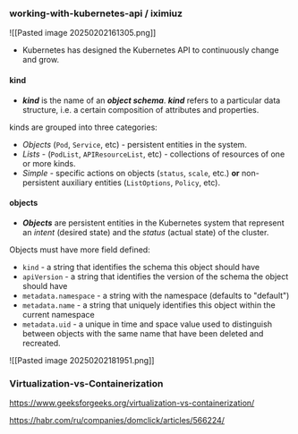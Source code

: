 ### **working-with-kubernetes-api** / **iximiuz**

![[Pasted image 20250202161305.png]]

* Kubernetes has designed the Kubernetes API to continuously change and grow.

#### kind
* **_kind_** is the name of an **_object schema_**. **_kind_** refers to a particular data structure, i.e. a certain composition of attributes and properties.

kinds are grouped into three categories:

- _Objects_ (`Pod`, `Service`, etc) - persistent entities in the system.
- _Lists_ - (`PodList`, `APIResourceList`, etc) - collections of resources of one or more kinds.
- _Simple_ - specific actions on objects (`status`, `scale`, etc.) **or** non-persistent auxiliary entities (`ListOptions`, `Policy`, etc).

#### objects
* **_Objects_** are persistent entities in the Kubernetes system that represent an _intent_ (desired state) and the _status_ (actual state) of the cluster.

Objects must have more field defined:
- `kind` - a string that identifies the schema this object should have
- `apiVersion` - a string that identifies the version of the schema the object should have
- `metadata.namespace` - a string with the namespace (defaults to "default")
- `metadata.name` - a string that uniquely identifies this object within the current namespace
- `metadata.uid` - a unique in time and space value used to distinguish between objects with the same name that have been deleted and recreated.

![[Pasted image 20250202181951.png]]

### Virtualization-vs-Containerization
https://www.geeksforgeeks.org/virtualization-vs-containerization/

https://habr.com/ru/companies/domclick/articles/566224/